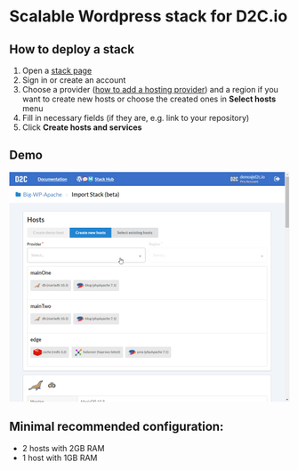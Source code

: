 # Scalable Wordpress stack for D2C.io

## How to deploy a stack

1. Open a [stack page](https://panel.d2c.io/?https://github.com/d2cio/wordpress-scalable-apache-stack/archive/master.zip)
2. Sign in or create an account
3. Choose a provider ([how to add a hosting provider](https://docs.d2c.io/getting-started/cloud-providers/)) and a region if you want to create new hosts or choose the created ones in **Select hosts** menu
3. Fill in necessary fields (if they are, e.g. link to your repository)
4. Click **Create hosts and services**

## Demo

![How to deploy a stack](https://github.com/mastappl/images/blob/master/wpbig_apache.gif)

## Minimal recommended configuration:

- 2 hosts with 2GB RAM
- 1 host with 1GB RAM
